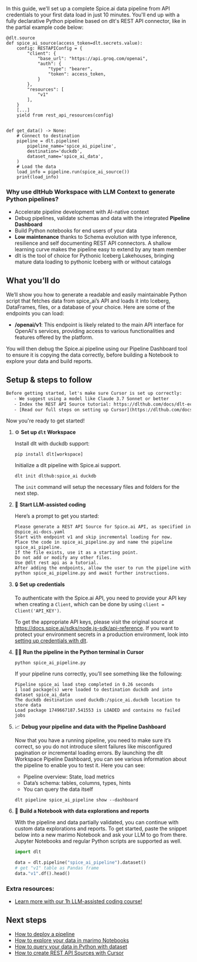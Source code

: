 In this guide, we'll set up a complete Spice.ai data pipeline from API credentials to your first data load in just 10 minutes. You'll end up with a fully declarative Python pipeline based on dlt's REST API connector, like in the partial example code below:

```python-outcome
@dlt.source
def spice_ai_source(access_token=dlt.secrets.value):
    config: RESTAPIConfig = {
        "client": {
            "base_url": "https://api.groq.com/openai",
            "auth": {
                "type": "bearer",
                "token": access_token,
            }
        },
        "resources": [
            "v1"
        ],
    }
    [...]
    yield from rest_api_resources(config)


def get_data() -> None:
    # Connect to destination
    pipeline = dlt.pipeline(
        pipeline_name='spice_ai_pipeline',
        destination='duckdb',
        dataset_name='spice_ai_data', 
    )
    # Load the data
    load_info = pipeline.run(spice_ai_source())
    print(load_info) 
```

### Why use dltHub Workspace with LLM Context to generate Python pipelines?

- Accelerate pipeline development with AI-native context
- Debug pipelines, validate schemas and data with the integrated **Pipeline Dashboard**
- Build Python notebooks for end users of your data
- **Low maintenance** thanks to Schema evolution with type inference, resilience and self documenting REST API connectors. A shallow learning curve makes the pipeline easy to extend by any team member
- dlt is the tool of choice for Pythonic Iceberg Lakehouses, bringing mature data loading to pythonic Iceberg with or without catalogs

## What you’ll do

We’ll show you how to generate a readable and easily maintainable Python script that fetches data from spice_ai’s API and loads it into Iceberg, DataFrames, files, or a database of your choice. Here are some of the endpoints you can load:

- **/openai/v1**: This endpoint is likely related to the main API interface for OpenAI's services, providing access to various functionalities and features offered by the platform.

You will then debug the Spice.ai pipeline using our Pipeline Dashboard tool to ensure it is copying the data correctly, before building a Notebook to explore your data and build reports.

## Setup & steps to follow

```default
Before getting started, let's make sure Cursor is set up correctly:
   - We suggest using a model like Claude 3.7 Sonnet or better
   - Index the REST API Source tutorial: https://dlthub.com/docs/dlt-ecosystem/verified-sources/rest_api/ and add it to context as **@dlt rest api**
   - [Read our full steps on setting up Cursor](https://dlthub.com/docs/dlt-ecosystem/llm-tooling/cursor-restapi#23-configuring-cursor-with-documentation)
```

Now you're ready to get started!

1. ⚙️ **Set up `dlt` Workspace**
    
    Install dlt with duckdb support:
    ```shell
    pip install dlt[workspace]
    ```

    Initialize a dlt pipeline with Spice.ai support.
    ```shell
    dlt init dlthub:spice_ai duckdb
    ```

    The `init` command will setup the necessary files and folders for the next step.
    
2. 🤠 **Start LLM-assisted coding**
    
    Here’s a prompt to get you started:
    
    ```prompt
    Please generate a REST API Source for Spice.ai API, as specified in @spice_ai-docs.yaml 
    Start with endpoint v1 and skip incremental loading for now. 
    Place the code in spice_ai_pipeline.py and name the pipeline spice_ai_pipeline. 
    If the file exists, use it as a starting point. 
    Do not add or modify any other files. 
    Use @dlt rest api as a tutorial. 
    After adding the endpoints, allow the user to run the pipeline with python spice_ai_pipeline.py and await further instructions.
    ```

    
3. 🔒 **Set up credentials** 
    
    To authenticate with the Spice.ai API, you need to provide your API key when creating a `Client`, which can be done by using `client = Client('API_KEY')`.
    
    To get the appropriate API keys, please visit the original source at https://docs.spice.ai/sdks/node.js-sdk/api-reference.
    If you want to protect your environment secrets in a production environment, look into [setting up credentials with dlt](https://dlthub.com/docs/walkthroughs/add_credentials).
    
4. 🏃‍♀️ **Run the pipeline in the Python terminal in Cursor**
    
    ```shell
    python spice_ai_pipeline.py
    ```
    
    If your pipeline runs correctly, you’ll see something like the following:
    
    ```shell
    Pipeline spice_ai load step completed in 0.26 seconds
    1 load package(s) were loaded to destination duckdb and into dataset spice_ai_data
    The duckdb destination used duckdb:/spice_ai.duckdb location to store data
    Load package 1749667187.541553 is LOADED and contains no failed jobs
    ```
    
5. 📈 **Debug your pipeline and data with the Pipeline Dashboard**

    Now that you have a running pipeline, you need to make sure it’s correct, so you do not introduce silent failures like misconfigured pagination or incremental loading errors. By launching the dlt Workspace Pipeline Dashboard, you can see various information about the pipeline to enable you to test it. Here you can see:
    - Pipeline overview: State, load metrics
    - Data’s schema: tables, columns, types, hints
    - You can query the data itself
    
    ```shell
    dlt pipeline spice_ai_pipeline show --dashboard
    ```
    
6. 🐍 **Build a Notebook with data explorations and reports**

    With the pipeline and data partially validated, you can continue with custom data explorations and reports. To get started, paste the snippet below into a new marimo Notebook and ask your LLM to go from there. Jupyter Notebooks and regular Python scripts are supported as well.

    
    ```python
    import dlt

   data = dlt.pipeline("spice_ai_pipeline").dataset()
   # get "v1" table as Pandas frame
   data."v1".df().head()
    ```

### Extra resources:

- [Learn more with our 1h LLM-assisted coding course!](https://www.youtube.com/watch?v=GGid70rnJuM)

## Next steps

- [How to deploy a pipeline](https://dlthub.com/docs/walkthroughs/deploy-a-pipeline)
- [How to explore your data in marimo Notebooks](https://dlthub.com/docs/general-usage/dataset-access/marimo)
- [How to query your data in Python with dataset](https://dlthub.com/docs/general-usage/dataset-access/dataset)
- [How to create REST API Sources with Cursor](https://dlthub.com/docs/dlt-ecosystem/llm-tooling/cursor-restapi)